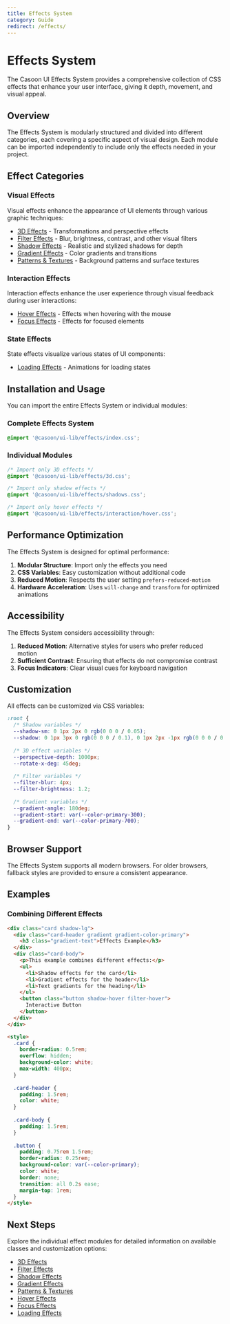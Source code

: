 ```yaml
---
title: Effects System
category: Guide
redirect: /effects/
---
```


# Effects System

The Casoon UI Effects System provides a comprehensive collection of CSS effects that enhance your user interface, giving it depth, movement, and visual appeal.

## Overview

The Effects System is modularly structured and divided into different categories, each covering a specific aspect of visual design. Each module can be imported independently to include only the effects needed in your project.

## Effect Categories

### Visual Effects

Visual effects enhance the appearance of UI elements through various graphic techniques:

- [3D Effects](/effects/3d.md) - Transformations and perspective effects
- [Filter Effects](/effects/filters.md) - Blur, brightness, contrast, and other visual filters
- [Shadow Effects](/effects/shadows.md) - Realistic and stylized shadows for depth
- [Gradient Effects](/effects/gradient.md) - Color gradients and transitions
- [Patterns & Textures](/effects/patterns.md) - Background patterns and surface textures

### Interaction Effects

Interaction effects enhance the user experience through visual feedback during user interactions:

- [Hover Effects](/effects/interaction/hover.md) - Effects when hovering with the mouse
- [Focus Effects](/effects/interaction/focus.md) - Effects for focused elements

### State Effects

State effects visualize various states of UI components:

- [Loading Effects](/effects/state/loading.md) - Animations for loading states

## Installation and Usage

You can import the entire Effects System or individual modules:

### Complete Effects System

```css
@import '@casoon/ui-lib/effects/index.css';
```

### Individual Modules

```css
/* Import only 3D effects */
@import '@casoon/ui-lib/effects/3d.css';

/* Import only shadow effects */
@import '@casoon/ui-lib/effects/shadows.css';

/* Import only hover effects */
@import '@casoon/ui-lib/effects/interaction/hover.css';
```

## Performance Optimization

The Effects System is designed for optimal performance:

1. **Modular Structure**: Import only the effects you need
2. **CSS Variables**: Easy customization without additional code
3. **Reduced Motion**: Respects the user setting `prefers-reduced-motion`
4. **Hardware Acceleration**: Uses `will-change` and `transform` for optimized animations

## Accessibility

The Effects System considers accessibility through:

1. **Reduced Motion**: Alternative styles for users who prefer reduced motion
2. **Sufficient Contrast**: Ensuring that effects do not compromise contrast
3. **Focus Indicators**: Clear visual cues for keyboard navigation

## Customization

All effects can be customized via CSS variables:

```css
:root {
  /* Shadow variables */
  --shadow-sm: 0 1px 2px 0 rgb(0 0 0 / 0.05);
  --shadow: 0 1px 3px 0 rgb(0 0 0 / 0.1), 0 1px 2px -1px rgb(0 0 0 / 0.1);
  
  /* 3D effect variables */
  --perspective-depth: 1000px;
  --rotate-x-deg: 45deg;
  
  /* Filter variables */
  --filter-blur: 4px;
  --filter-brightness: 1.2;
  
  /* Gradient variables */
  --gradient-angle: 180deg;
  --gradient-start: var(--color-primary-300);
  --gradient-end: var(--color-primary-700);
}
```

## Browser Support

The Effects System supports all modern browsers. For older browsers, fallback styles are provided to ensure a consistent appearance.

## Examples

### Combining Different Effects

```html
<div class="card shadow-lg">
  <div class="card-header gradient gradient-color-primary">
    <h3 class="gradient-text">Effects Example</h3>
  </div>
  <div class="card-body">
    <p>This example combines different effects:</p>
    <ul>
      <li>Shadow effects for the card</li>
      <li>Gradient effects for the header</li>
      <li>Text gradients for the heading</li>
    </ul>
    <button class="button shadow-hover filter-hover">
      Interactive Button
    </button>
  </div>
</div>

<style>
  .card {
    border-radius: 0.5rem;
    overflow: hidden;
    background-color: white;
    max-width: 400px;
  }
  
  .card-header {
    padding: 1.5rem;
    color: white;
  }
  
  .card-body {
    padding: 1.5rem;
  }
  
  .button {
    padding: 0.75rem 1.5rem;
    border-radius: 0.25rem;
    background-color: var(--color-primary);
    color: white;
    border: none;
    transition: all 0.2s ease;
    margin-top: 1rem;
  }
</style>
```

## Next Steps

Explore the individual effect modules for detailed information on available classes and customization options:

- [3D Effects](/effects/3d.md)
- [Filter Effects](/effects/filters.md)
- [Shadow Effects](/effects/shadows.md)
- [Gradient Effects](/effects/gradient.md)
- [Patterns & Textures](/effects/patterns.md)
- [Hover Effects](/effects/interaction/hover.md)
- [Focus Effects](/effects/interaction/focus.md)
- [Loading Effects](/effects/state/loading.md) 